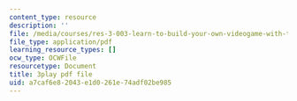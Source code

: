 ```yaml
---
content_type: resource
description: ''
file: /media/courses/res-3-003-learn-to-build-your-own-videogame-with-the-unity-game-engine-and-microsoft-kinect-january-iap-2017/a7caf6e82043e1d0261e74adf02be985_GUgYT7GxUGA.pdf
file_type: application/pdf
learning_resource_types: []
ocw_type: OCWFile
resourcetype: Document
title: 3play pdf file
uid: a7caf6e8-2043-e1d0-261e-74adf02be985
---
```

